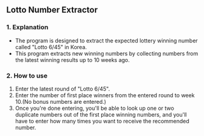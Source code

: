 ## Lotto Number Extractor
### 1. Explanation
- The program is designed to extract the expected lottery winning number called "Lotto 6/45" in Korea.
- This program extracts new winning numbers by collecting numbers from the latest winning results up to 10 weeks ago.

### 2. How to use
1. Enter the latest round of "Lotto 6/45".
2. Enter the number of first place winners from the entered round to week 10.(No bonus numbers are entered.)
3. Once you're done entering, you'll be able to look up one or two duplicate numbers out of the first place winning numbers, and you'll have to enter how many times you want to receive the recommended number.